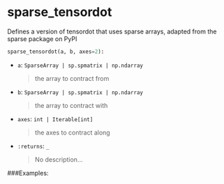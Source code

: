 # <a id="McUtils.McUtils.Numputils.Sparse.sparse_tensordot">sparse_tensordot</a>

Defines a version of tensordot that uses sparse arrays, adapted from the sparse package on PyPI

```python
sparse_tensordot(a, b, axes=2): 
```

- `a`: `SparseArray | sp.spmatrix | np.ndarray`
    >the array to contract from
- `b`: `SparseArray | sp.spmatrix | np.ndarray`
    >the array to contract with
- `axes`: `int | Iterable[int]`
    >the axes to contract along
- `:returns`: `_`
    >No description...

###Examples:
